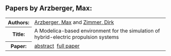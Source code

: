 <h2>Papers by Arzberger, Max:</h2>
<!-- Begin papers -->
<table>
<tr><th>Authors:</th><td>
<a href="../authors/author_007.html">Arzberger, Max</a> and 
<a href="../authors/author_267.html">Zimmer, Dirk</a>
</td></tr>
<tr><th>Title:  </th><td>A Modelica-based environment for the simulation of hybrid-electric propulsion systems</td></tr>
<tr><th>Paper:  </th><td><a href="../abstracts/Modelica2019abstract4C2.pdf">abstract</a>&nbsp;&nbsp;<a href="../papers/Modelica2019paper4C2.pdf">full paper</a></td></tr>
</table>
<br>
<!-- End papers -->